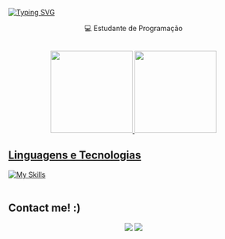 [![Typing SVG](https://readme-typing-svg.herokuapp.com/?color=eb1090&size=35&center=true&vCenter=true&width=1000&lines=+Hello+World!+Prazer+Kelly+Karina!+:%29)](https://git.io/typing-svg)

<p align="center">
  💻 Estudante de Programação
</p><br>

<div align="center">
  <a href="https://github.com/kellykarina">
  <img height="165em" src="https://github-readme-stats.vercel.app/api?username=kellykarina&theme=tokyonight&hide_border=false&include_all_commits=false&count_private=false"/>
  <img height="165em" src="https://github-readme-stats.vercel.app/api/top-langs/?username=kellykarina&theme=tokyonight&hide_border=false&include_all_commits=false&count_private=false&layout=compact"/>
</div>

## Linguagens e  Tecnologias
[![My Skills](https://skillicons.dev/icons?i=java,javascript,vscode,idea,mysql,mongodb,git,github,nodejs,react,angular,bootstrap,spring)](https://skillicons.dev)<br><br>


 ## Contact me! :)
<div align="center"> 
  <a href = "mailto:kellykarina019@gmail.com"><img src="https://img.shields.io/badge/-Gmail-%23333?style=for-the-badge&logo=gmail&logoColor=white" target="_blank"></a>
  <a href="https://www.linkedin.com/in/kelly--karina/" target="_blank"><img src="https://img.shields.io/badge/-LinkedIn-%230077B5?style=for-the-badge&logo=linkedin&logoColor=white" target="_blank"></a>  
</div>
